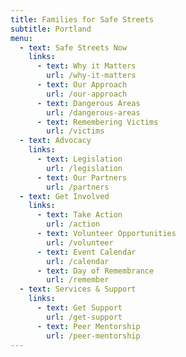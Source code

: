 ```yaml
---
title: Families for Safe Streets
subtitle: Portland
menu:
  - text: Safe Streets Now
    links:
      - text: Why it Matters
        url: /why-it-matters
      - text: Our Approach
        url: /our-approach
      - text: Dangerous Areas
        url: /dangerous-areas
      - text: Remembering Victims
        url: /victims
  - text: Advocacy
    links:
      - text: Legislation
        url: /legislation
      - text: Our Partners
        url: /partners
  - text: Get Involved
    links:
      - text: Take Action
        url: /action
      - text: Volunteer Opportunities
        url: /volunteer
      - text: Event Calendar
        url: /calendar
      - text: Day of Remembrance
        url: /remember
  - text: Services & Support
    links:
      - text: Get Support
        url: /get-support
      - text: Peer Mentorship
        url: /peer-mentorship
---
```


<!--TODO: Re-implement News section to navbar once it's flushed out-->
<!--
  - text: News
    url: /news
-->
